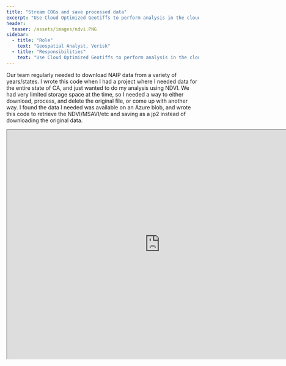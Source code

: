 ```yaml
---
title: "Stream COGs and save processed data"
excerpt: "Use Cloud Optimized Geotiffs to perform analysis in the cloud"
header:
  teaser: /assets/images/ndvi.PNG
sidebar:
  - title: "Role"
    text: "Geospatial Analyst, Verisk"
  - title: "Responsibilities"
    text: "Use Cloud Optimized Geotiffs to perform analysis in the cloud"
---
```



Our team regularly needed to download NAIP data from a variety of years/states. I wrote this code when I had a project where I needed data for the entire state of CA, and just wanted to do my analysis using NDVI. We had very limited storage space at the time, so I needed a way to either download, process, and delete the original file, or come up with another way. I found the data I needed was available on an Azure blob, and wrote this code to retrieve the NDVI/MSAVI/etc and saving as a jp2 instead of downloading the original data.


<iframe src="https://nbviewer.org/github/kmp24/kmp24.github.io/blob/gh-pages/docs/assets/NAIP_COGS_NDVI.ipynb" width="800" height="600"></iframe>
